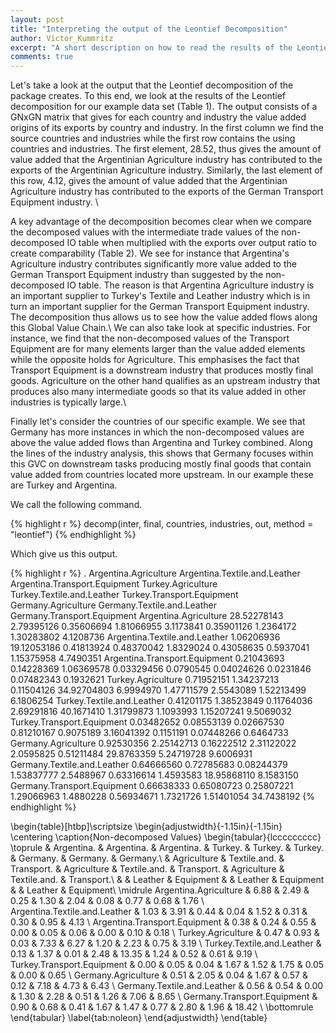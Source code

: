```yaml
---
layout: post
title: "Interpreting the output of the Leontief Decomposition"
author: Victor_Kummritz
excerpt: "A short description on how to read the results of the Leontief decomposition and its advanatges."
comments: true
---
```


Let's take a look at the output that the Leontief decomposition of the package creates. To this end, we look at the results of the Leontief decomposition for our example data set (Table 1). The output consists of a GNxGN matrix that gives for each country and industry the value added origins of its exports by country and industry. In the first column we find the source countries and industries while the first row contains the using countries and industries. The first element, 28.52, thus gives the amount of value added that the Argentinian Agriculture industry has contributed to the exports of the Argentinian Agriculture industry. Similarly, the last element of this row, 4.12, gives the amount of value added that the Argentinian Agriculture industry has contributed to the exports of the German Transport Equipment industry. \\

A key advantage of the decomposition becomes clear when we compare the decomposed values with the intermediate trade values of the non-decomposed IO table when multiplied with the exports over output ratio to create comparability (Table 2). We see for instance that Argentina's Agriculture industry contributes significantly more value added to the German Transport Equipment industry than suggested by the non-decomposed IO table. The reason is that Argentina Agriculture industry is an important supplier to Turkey's Textile and Leather industry which is in turn an important supplier for the German Transport Equipment industry. The decomposition thus allows us to see how the value added flows along this Global Value Chain.\\
We can also take look at specific industries. For instance, we find that the non-decomposed values of the Transport Equipment are for many elements larger than the value added elements while the opposite holds for Agriculture. This emphasises the fact that Transport Equipment is a downstream industry that produces mostly final goods. Agriculture on the other hand qualifies as an upstream industry that produces also many intermediate goods so that its value added in other industries is typically large.\\

Finally let's consider the countries of our specific example. We see that Germany has more instances in which the non-decomposed values are above the value added flows than Argentina and Turkey combined. Along the lines of the industry analysis, this shows that Germany focuses within this GVC on downstream tasks producing mostly final goods that contain value added from countries located more upstream. In our example these are Turkey and Argentina.

We call the following command.

{% highlight r %}
decomp(inter,
       final,
       countries,
       industries,
       out,
       method = "leontief")
{% endhighlight %}

Which give us this output.

{% highlight r %}
.                             Argentina.Agriculture Argentina.Textile.and.Leather Argentina.Transport.Equipment Turkey.Agriculture Turkey.Textile.and.Leather Turkey.Transport.Equipment Germany.Agriculture Germany.Textile.and.Leather Germany.Transport.Equipment
Argentina.Agriculture                   28.52278143                    2.79395126                    0.35606694         1.81066955                  3.1173841                 0.35901126           1.2364172                  1.30283802                   4.1208736
Argentina.Textile.and.Leather            1.06206936                   19.12053186                    0.41813924         0.48370042                  1.8329024                 0.43058635           0.5937041                  1.15375958                   4.7490351
Argentina.Transport.Equipment            0.21043693                    0.14228369                    1.06369578         0.03329456                  0.0790545                 0.04024626           0.0231846                  0.07482343                   0.1932621
Turkey.Agriculture                       0.71952151                    1.34237213                    0.11504126        34.92704803                  6.9994970                 1.47711579           2.5543089                  1.52213499                   6.1806254
Turkey.Textile.and.Leather               0.41201175                    1.38523849                    0.11764036         2.69291816                 40.1671410                 1.31799873           1.1093993                  1.15207241                   9.5069032
Turkey.Transport.Equipment               0.03482652                    0.08553139                    0.02667530         0.81210167                  0.9075189                 3.16041392           0.1151191                  0.07448266                   0.6464733
Germany.Agriculture                      0.92530356                    2.25142713                    0.16222512         2.31122022                  2.0595825                 0.51211484          29.8763359                  5.24719728                   9.6006931
Germany.Textile.and.Leather              0.64666560                    0.72785683                    0.08244379         1.53837777                  2.5488967                 0.63316614           1.4593583                 18.95868110                   8.1583150
Germany.Transport.Equipment              0.66638333                    0.65080723                    0.25807221         1.29066963                  1.4880228                 0.56934671           1.7321726                  1.51401054                  34.7438192
{% endhighlight %}


\begin{table}[htbp]\scriptsize
    \begin{adjustwidth}{-1.15in}{-1.15in} 
  \centering
  \caption{Non-decomposed Values}
    \begin{tabular}{lccccccccc}
    \toprule
         & Argentina. & Argentina. & Argentina. & Turkey. & Turkey. & Turkey. & Germany. & Germany. & Germany.\\
          & Agriculture & Textile.and. & Transport. & Agriculture & Textile.and. & Transport. & Agriculture & Textile.and. & Transport.\\
          & & Leather & Equipment & & Leather & Equipment & & Leather & Equipment\\
    \midrule
    Argentina.Agriculture & 6.88  & 2.49  & 0.25  & 1.30  & 2.04  & 0.08  & 0.77  & 0.68  & 1.76 \\
    Argentina.Textile.and.Leather & 1.03  & 3.91  & 0.44  & 0.04  & 1.52  & 0.31  & 0.30  & 0.95  & 4.13 \\
    Argentina.Transport.Equipment & 0.38  & 0.24  & 0.55  & 0.00  & 0.05  & 0.06  & 0.00  & 0.10  & 0.18 \\
    Turkey.Agriculture & 0.47  & 0.93  & 0.03  & 7.33  & 6.27  & 1.20  & 2.23  & 0.75  & 3.19 \\
    Turkey.Textile.and.Leather & 0.13  & 1.37  & 0.01  & 2.48  & 13.35 & 1.24  & 0.52  & 0.61  & 9.19 \\
    Turkey.Transport.Equipment & 0.00  & 0.05  & 0.04  & 1.67  & 1.52  & 1.75  & 0.05  & 0.00  & 0.65 \\
    Germany.Agriculture & 0.51  & 2.05  & 0.04  & 1.67  & 0.57  & 0.12  & 7.18  & 4.73  & 6.43 \\
    Germany.Textile.and.Leather & 0.56  & 0.54  & 0.00  & 1.30  & 2.28  & 0.51  & 1.26  & 7.06  & 8.65 \\
    Germany.Transport.Equipment & 0.90  & 0.68  & 0.41  & 1.67  & 1.47  & 0.77  & 2.80  & 1.96  & 18.42 \\
    \bottomrule
    \end{tabular}
  \label{tab:noleon}
        \end{adjustwidth}
\end{table}
